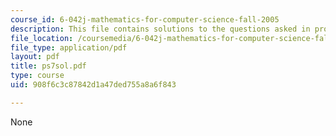 ```yaml
---
course_id: 6-042j-mathematics-for-computer-science-fall-2005
description: This file contains solutions to the questions asked in problem set 7.
file_location: /coursemedia/6-042j-mathematics-for-computer-science-fall-2005/908f6c3c87842d1a47ded755a8a6f843_ps7sol.pdf
file_type: application/pdf
layout: pdf
title: ps7sol.pdf
type: course
uid: 908f6c3c87842d1a47ded755a8a6f843

---
```

None